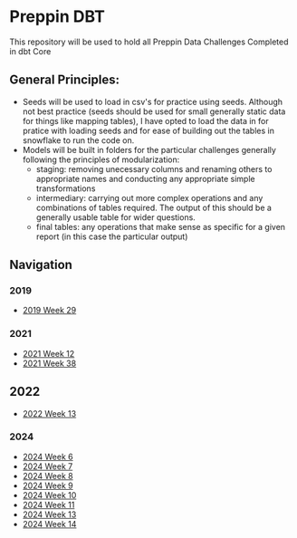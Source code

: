 # Preppin DBT

This repository will be used to hold all Preppin Data Challenges Completed in dbt Core

## General Principles:

- Seeds will be used to load in csv's for practice using seeds. Although not best practice (seeds should be used for small generally static data for things like mapping tables), I have opted to load the data in for pratice with loading seeds and for ease of building out the tables in snowflake to run the code on.
- Models will be built in folders for the particular challenges generally following the principles of modularization:
  - staging: removing unecessary columns and renaming others to appropriate names and conducting any appropriate simple transformations
  - intermediary: carrying out more complex operations and any combinations of tables required. The output of this should be a generally usable table for wider questions.
  - final tables: any operations that make sense as specific for a given report (in this case the particular output)

## Navigation

### 2019

- [2019 Week 29](/models/2019wk29)

### 2021

- [2021 Week 12](/models/2021wk12)
- [2021 Week 38](/models/2021wk38)

## 2022

- [2022 Week 13](/models/2022wk13)

### 2024

- [2024 Week 6](/models/2024wk6)
- [2024 Week 7](/models/2024wk7)
- [2024 Week 8](/models/2024wk8)
- [2024 Week 9](/models/2024wk9)
- [2024 Week 10](/models/2024wk10)
- [2024 Week 11](/models/2024wk11)
- [2024 Week 13](/models/2024wk13)
- [2024 Week 14](/models/2024wk14)
